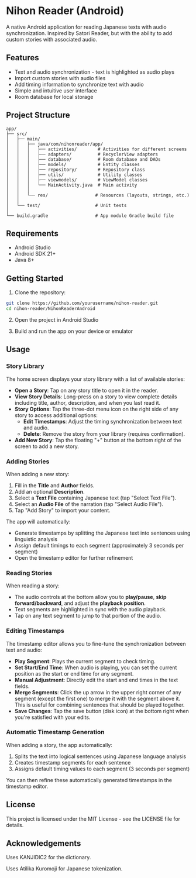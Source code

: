 # Nihon Reader (Android)

A native Android application for reading Japanese texts with audio synchronization. Inspired by Satori Reader, but with the ability to add custom stories with associated audio.

## Features

- Text and audio synchronization - text is highlighted as audio plays
- Import custom stories with audio files
- Add timing information to synchronize text with audio
- Simple and intuitive user interface
- Room database for local storage

## Project Structure

```
app/
├── src/
│   ├── main/
│   │   ├── java/com/nihonreader/app/
│   │   │   ├── activities/        # Activities for different screens
│   │   │   ├── adapters/          # RecyclerView adapters
│   │   │   ├── database/          # Room database and DAOs
│   │   │   ├── models/            # Entity classes
│   │   │   ├── repository/        # Repository class
│   │   │   ├── utils/             # Utility classes
│   │   │   ├── viewmodels/        # ViewModel classes
│   │   │   └── MainActivity.java  # Main activity
│   │   │
│   │   └── res/                  # Resources (layouts, strings, etc.)
│   │
│   └── test/                     # Unit tests
│
└── build.gradle                  # App module Gradle build file
```

## Requirements

- Android Studio
- Android SDK 21+
- Java 8+

## Getting Started

1. Clone the repository:
```bash
git clone https://github.com/yourusername/nihon-reader.git
cd nihon-reader/NihonReaderAndroid
```

2. Open the project in Android Studio

3. Build and run the app on your device or emulator

## Usage

### Story Library

The home screen displays your story library with a list of available stories:

- **Open a Story**: Tap on any story title to open it in the reader.
- **View Story Details**: Long-press on a story to view complete details including title, author, description, and when you last read it.
- **Story Options**: Tap the three-dot menu icon on the right side of any story to access additional options:
  - **Edit Timestamps**: Adjust the timing synchronization between text and audio.
  - **Delete**: Remove the story from your library (requires confirmation).
- **Add New Story**: Tap the floating "+" button at the bottom right of the screen to add a new story.

### Adding Stories

When adding a new story:

1. Fill in the **Title** and **Author** fields.
2. Add an optional **Description**.
3. Select a **Text File** containing Japanese text (tap "Select Text File").
4. Select an **Audio File** of the narration (tap "Select Audio File").
5. Tap "Add Story" to import your content.

The app will automatically:
- Generate timestamps by splitting the Japanese text into sentences using linguistic analysis
- Assign default timings to each segment (approximately 3 seconds per segment)
- Open the timestamp editor for further refinement

### Reading Stories

When reading a story:

- The audio controls at the bottom allow you to **play/pause**, **skip forward/backward**, and adjust the **playback position**.
- Text segments are highlighted in sync with the audio playback.
- Tap on any text segment to jump to that portion of the audio.

### Editing Timestamps

The timestamp editor allows you to fine-tune the synchronization between text and audio:

- **Play Segment**: Plays the current segment to check timing.
- **Set Start/End Time**: When audio is playing, you can set the current position as the start or end time for any segment.
- **Manual Adjustment**: Directly edit the start and end times in the text fields.
- **Merge Segments**: Click the up arrow in the upper right corner of any segment (except the first one) to merge it with the segment above it. This is useful for combining sentences that should be played together.
- **Save Changes**: Tap the save button (disk icon) at the bottom right when you're satisfied with your edits.

### Automatic Timestamp Generation

When adding a story, the app automatically:
1. Splits the text into logical sentences using Japanese language analysis
2. Creates timestamp segments for each sentence
3. Assigns default timing values to each segment (3 seconds per segment)

You can then refine these automatically generated timestamps in the timestamp editor.

## License

This project is licensed under the MIT License - see the LICENSE file for details.

## Acknowledgements

Uses KANJIDIC2 for the dictionary.

Uses Atilika Kuromoji for Japanese tokenization.